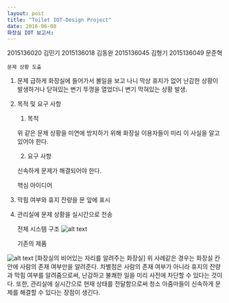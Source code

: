 ```yaml
---
layout: post
title: "Toilet IOT-Design Project"
date: 2016-06-08
화장실 IOT 보고서:
---
```

2015136020 김민기
2015136018 김동완
2015136045 김형기
2015136049 문준혁

	문제 상황 도출

1. 문제
급하게 화장실에 들어가서 볼일을 보고 나니 막상 휴지가 없어 난감한 상황이 발생하거나
닫혀있는 변기 뚜껑을 열었더니 변기 막혀있는 상황 발생.

2. 목적 및 요구 사항
	
    1) 목적
    
    위 같은 문제 상황을 미연에 방지하기 위해 화장실 이용자들이 미리 이 사실을 알고 있어야 한다.
    
    2) 요구 사항
    
    신속하게 문제가 해결되어야 한다.



	핵심 아이디어 

1. 막힘 여부와 휴지 잔량을 문 앞에 표시
2. 관리실에 문제 상황을 실시간으로 전송

	

	전체 시스템 구조
![alt text](http://i.imgur.com/YVd5ps8.png)

	기존의 제품

![alt text](http://i.imgur.com/SKJ7BGR.jpg)
[화장실의 비어있는 자리를 알려주는 화장실]
위 사례같은 경우는 화장실 칸 안에 사람의 존재 여부만을 알려준다. 차별점은 사람의 존재 여부가 아니라 휴지의 잔량과 막힘 여부를 알려줌으로써, 난감하고 불쾌한 일을 미리 사전에 차단할 수 있다는 것이다. 또한, 관리실에 실시간으로 현재 상태를 전달함으로써 청소 아줌마들이 신속하게 문제를 해결할 수 있다는 장점이 생긴다.


